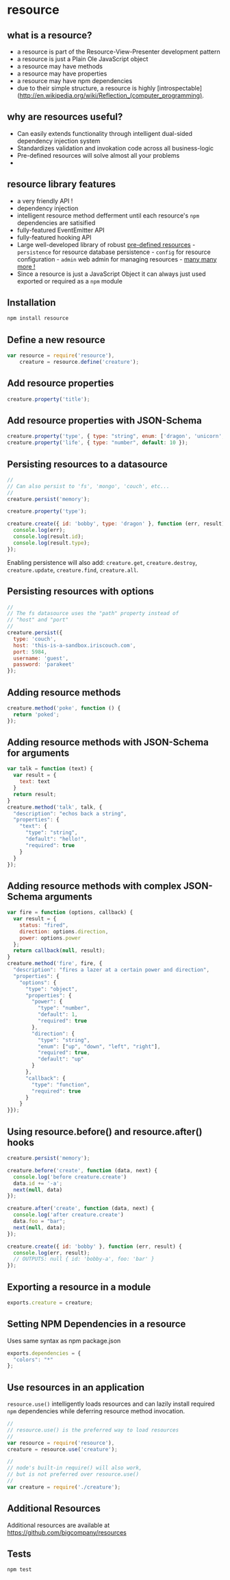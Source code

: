 # resource

## what is a resource?

 - a resource is part of the Resource-View-Presenter development pattern
 - a resource is just a Plain Ole JavaScript object
 - a resource may have methods
 - a resource may have properties
 - a resource may have npm dependencies
 - due to their simple structure, a resource is highly [introspectable](http://en.wikipedia.org/wiki/Reflection_(computer_programming). 

## why are resources useful?
  - Can easily extends functionality through intelligent dual-sided  dependency injection system
  - Standardizes validation and invokation code across all business-logic
  - Pre-defined resources will solve almost all your problems
  - 
## resource library features

  - a very friendly API !
  - dependency injection 
  - intelligent resource method defferment until each resource's `npm` dependencies are satisified
  - fully-featured EventEmitter API
  - fully-featured hooking API
  -  Large well-developed library of robust [pre-defined resources](http://github.com/bigcompany/resources)
    - `persistence` for resource database persistence
    - `config` for resource configuration 
    - `admin` web admin for managing resources
    - [many many more !](http://github.com/bigcompany/resources)
  - Since a resource is just a JavaScript Object it can always just used exported or required as a `npm` module

## Installation

```bash
npm install resource
```

## Define a new resource
```js
var resource = require('resource'),
    creature = resource.define('creature');
```

## Add resource properties

```js
creature.property('title');
```

## Add resource properties with JSON-Schema

```js
creature.property('type', { type: "string", enum: ['dragon', 'unicorn', 'pony'], default: "dragon"});
creature.property('life', { type: "number", default: 10 });
```

## Persisting resources to a datasource

```js
//
// Can also persist to 'fs', 'mongo', 'couch', etc...
//
creature.persist('memory');

creature.property('type');

creature.create({ id: 'bobby', type: 'dragon' }, function (err, result) {
  console.log(err);
  console.log(result.id);
  console.log(result.type);
});
```
Enabling persistence will also add: `creature.get`, `creature.destroy`, `creature.update`, `creature.find`, `creature.all`.

## Persisting resources with options

```js
//
// The fs datasource uses the "path" property instead of
// "host" and "port"
//
creature.persist({
  type: 'couch',
  host: 'this-is-a-sandbox.iriscouch.com',
  port: 5984,
  username: 'guest',
  password: 'parakeet'
});
```

## Adding resource methods

```js
creature.method('poke', function () {
  return 'poked';
});
```

## Adding resource methods with JSON-Schema for arguments

```js
var talk = function (text) {
  var result = {
    text: text
  }
  return result;
}
creature.method('talk', talk, {
  "description": "echos back a string",
  "properties": {
    "text": {
      "type": "string",
      "default": "hello!",
      "required": true
    }
  }
});
```

## Adding resource methods with complex JSON-Schema arguments

```js
var fire = function (options, callback) {
  var result = {
    status: "fired",
    direction: options.direction,
    power: options.power
  };
  return callback(null, result);
}
creature.method('fire', fire, { 
  "description": "fires a lazer at a certain power and direction",
  "properties": {
    "options": {
      "type": "object",
      "properties": {
        "power": {
          "type": "number",
          "default": 1,
          "required": true
        },
        "direction": {
          "type": "string",
          "enum": ["up", "down", "left", "right"],
          "required": true,
          "default": "up"
        }
      },
      "callback": {
        "type": "function",
        "required": true
      }
    }
}});
```

## Using resource.before() and resource.after() hooks

```js
creature.persist('memory');

creature.before('create', function (data, next) {
  console.log('before creature.create')
  data.id += '-a';
  next(null, data)
});

creature.after('create', function (data, next) {
  console.log('after creature.create')
  data.foo = "bar";
  next(null, data);
});

creature.create({ id: 'bobby' }, function (err, result) {
  console.log(err, result);
  // OUTPUTS: null { id: 'bobby-a', foo: 'bar' }
});
```

## Exporting a resource in a module

```js
exports.creature = creature;
```

## Setting NPM Dependencies in a resource

Uses same syntax as npm package.json

```js
exports.dependencies = {
  "colors": "*"
};
```

## Use resources in an application

`resource.use()` intelligently loads resources and can lazily install required `npm` dependencies while deferring resource method invocation.

```js
//
// resource.use() is the preferred way to load resources
//
var resource = require('resource'),
creature = resource.use('creature');
```

```js
//
// node's built-in require() will also work,
// but is not preferred over resource.use()
//
var creature = require('./creature');
```

## Additional Resources

Additional resources are available at https://github.com/bigcompany/resources

## Tests

```
npm test
```